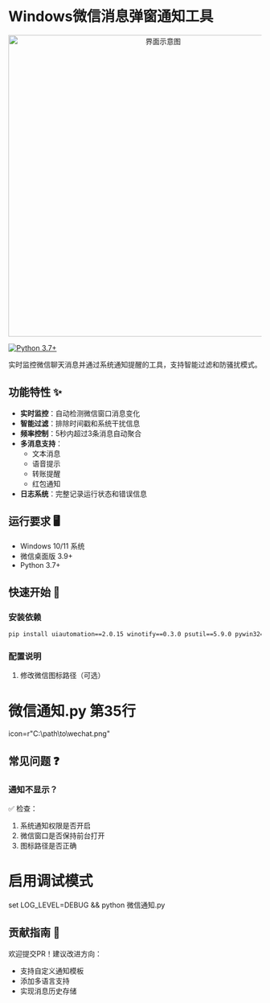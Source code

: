 # Windows微信消息弹窗通知工具

<div align="center">
  <img src="https://github.com/user-attachments/assets/b328aeb1-ceb4-4366-ade6-0acff4ddd4fe" width="600" alt="界面示意图">
</div>

[![Python 3.7+](https://img.shields.io/badge/python-3.7+-blue.svg)](https://www.python.org/downloads/)

实时监控微信聊天消息并通过系统通知提醒的工具，支持智能过滤和防骚扰模式。

## 功能特性 ✨

- **实时监控**：自动检测微信窗口消息变化
- **智能过滤**：排除时间戳和系统干扰信息
- **频率控制**：5秒内超过3条消息自动聚合
- **多消息支持**：
  - 文本消息
  - 语音提示
  - 转账提醒
  - 红包通知
- **日志系统**：完整记录运行状态和错误信息

## 运行要求 🖥️

- Windows 10/11 系统
- 微信桌面版 3.9+
- Python 3.7+

## 快速开始 🚀

### 安装依赖
```bash
pip install uiautomation==2.0.15 winotify==0.3.0 psutil==5.9.0 pywin32==306
```
### 配置说明
1. 修改微信图标路径（可选）

# 微信通知.py 第35行
icon=r"C:\path\to\wechat.png"

## 常见问题 ❓
### 通知不显示？
✅ 检查：

1. 系统通知权限是否开启
2. 微信窗口是否保持前台打开
3. 图标路径是否正确

# 启用调试模式
set LOG_LEVEL=DEBUG && python 微信通知.py

## 贡献指南 🤝
欢迎提交PR！建议改进方向：

- 支持自定义通知模板
- 添加多语言支持
- 实现消息历史存储
